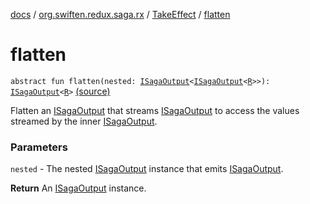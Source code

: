 [docs](../../index.md) / [org.swiften.redux.saga.rx](../index.md) / [TakeEffect](index.md) / [flatten](./flatten.md)

# flatten

`abstract fun flatten(nested: `[`ISagaOutput`](../../org.swiften.redux.saga.common/-i-saga-output/index.md)`<`[`ISagaOutput`](../../org.swiften.redux.saga.common/-i-saga-output/index.md)`<`[`R`](index.md#R)`>>): `[`ISagaOutput`](../../org.swiften.redux.saga.common/-i-saga-output/index.md)`<`[`R`](index.md#R)`>` [(source)](https://github.com/protoman92/KotlinRedux/tree/master/common/common-rx-saga/src/main/kotlin/org/swiften/redux/saga/rx/TakeEffect.kt#L36)

Flatten an [ISagaOutput](../../org.swiften.redux.saga.common/-i-saga-output/index.md) that streams [ISagaOutput](../../org.swiften.redux.saga.common/-i-saga-output/index.md) to access the values streamed by
the inner [ISagaOutput](../../org.swiften.redux.saga.common/-i-saga-output/index.md).

### Parameters

`nested` - The nested [ISagaOutput](../../org.swiften.redux.saga.common/-i-saga-output/index.md) instance that emits [ISagaOutput](../../org.swiften.redux.saga.common/-i-saga-output/index.md).

**Return**
An [ISagaOutput](../../org.swiften.redux.saga.common/-i-saga-output/index.md) instance.

